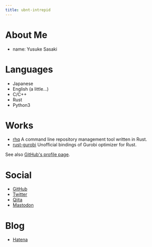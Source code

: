 ```yaml
---
title: ubnt-intrepid
---
```


# About Me
* name: Yusuke Sasaki

# Languages
* Japanese
* English (a little...)
* C/C++
* Rust
* Python3

# Works
* [rhq](https://github.com/ubnt-intrepid/rhq)
  A command line repository management tool written in Rust.
* [rust-gurobi](https://github.com/ubnt-intrepid/rust-gurobi)
  Unofficial bindings of Gurobi optimizer for Rust.

See also [GitHub's profile page](https://github.com/ubnt-intrepid).

# Social
* [GitHub](https://github.com/ubnt-intrepid)
* [Twitter](https://twitter.com/ubnt_intrepid)
* [Qiita](http://qiita.com/ubnt_intrepid)
* [Mastodon](https://sns.ubnt-intrepid.nagoya/@ubnt_intrepid)

# Blog
* [Hatena](http://ubnt-intrepid.hatenablog.com)

